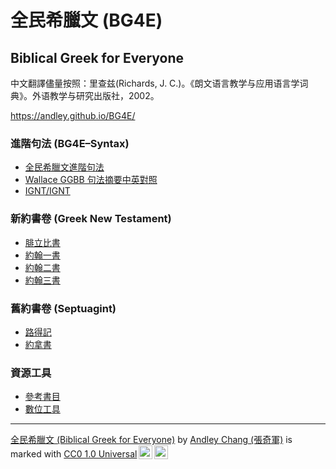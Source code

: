 # 全民希臘文 (BG4E)

## Biblical Greek for Everyone

中文翻譯儘量按照：里查兹(Richards, J. C.)。《朗文语言教学与应用语言学词典》。外语教学与研究出版社，2002。


https://andley.github.io/BG4E/
 

### 進階句法 (BG4E–Syntax)
- [全民希臘文進階句法](Syntax/BG4E-Syntax.md)
- [Wallace GGBB 句法摘要中英對照](GGBB/GGBB.md)
- [IGNT/IGNT](IGNT/IGNT.md)


### 新約書卷 (Greek New Testament)
- [腓立比書](50-Philippians/Philippians-Notes.md)
- [約翰一書](62-1John/1John-Notes.md)
- [約翰二書](63-2John/2John-Notes.md)
- [約翰三書](64-3John/3John-Notes.md)

### 舊約書卷 (Septuagint)
- [路得記](08-Ruth/Ruth-Notes.md)
- [約拿書](32-Jonah/Jonah-Notes.md)


### 資源工具
- [參考書目](Biblography.md)
- [數位工具](Digital-Tools.md)



---

<p xmlns:cc="http://creativecommons.org/ns#" xmlns:dct="http://purl.org/dc/terms/"><a property="dct:title" rel="cc:attributionURL" href="https://github.com/Andley/BG4E">全民希臘文 (Biblical Greek for Everyone)</a> by <a rel="cc:attributionURL dct:creator" property="cc:attributionName" href="https://github.com/Andley">Andley Chang (張奇軍)</a> is marked with <a href="http://creativecommons.org/publicdomain/zero/1.0?ref=chooser-v1" target="_blank" rel="license noopener noreferrer" style="display:inline-block;">CC0 1.0 Universal<img style="height:22px!important;margin-left:3px;vertical-align:text-bottom;" src="https://mirrors.creativecommons.org/presskit/icons/cc.svg?ref=chooser-v1"><img style="height:22px!important;margin-left:3px;vertical-align:text-bottom;" src="https://mirrors.creativecommons.org/presskit/icons/zero.svg?ref=chooser-v1"></a></p>